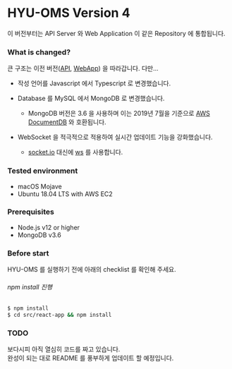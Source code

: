 # HYU-OMS Version 4

이 버전부터는 API Server 와 Web Application 이 같은 Repository 에 통합됩니다.


### What is changed?

큰 구조는 이전 버전([API](https://github.com/HYU-OMS/hyu-oms-api-v3), [WebApp](https://github.com/HYU-OMS/hyu-oms-webapp-v3)) 을 따라갑니다. 다만...

- 작성 언어를 Javascript 에서 Typescript 로 변경했습니다.
- Database 를 MySQL 에서 MongoDB 로 변경했습니다.
    
    - MongoDB 버전은 3.6 을 사용하며 이는 2019년 7월을 기준으로 [AWS DocumentDB](https://aws.amazon.com/ko/documentdb/) 와 호환됩니다.

- WebSocket 을 적극적으로 적용하여 실시간 업데이트 기능을 강화했습니다.

    - [socket.io](https://www.npmjs.com/package/socket.io) 대신에 [ws](https://www.npmjs.com/package/ws) 를 사용합니다.


### Tested environment

- macOS Mojave
- Ubuntu 18.04 LTS with AWS EC2


### Prerequisites

- Node.js v12 or higher
- MongoDB v3.6


### Before start

HYU-OMS 를 실행하기 전에 아래의 checklist 를 확인해 주세요.

###### npm install 진행

```sh
$ npm install
$ cd src/react-app && npm install
```

 
### TODO

보다시피 아직 열심히 코드를 짜고 있습니다.  
완성이 되는 대로 README 를 풍부하게 업데이트 할 예정입니다.
